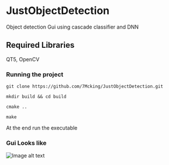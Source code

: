 # JustObjectDetection
Object detection Gui using cascade classifier and DNN

## Required Libraries 
QT5, OpenCV

### Running the project
```git clone https://github.com/7Mcking/JustObjectDetection.git```

```mkdir build && cd build```

```cmake ..```

```make```

At the end run the executable


### Gui Looks like
![Image alt text](https://github.com/7Mcking/JustObjectDetection/blob/main/Resources/OD.png "Demo")
